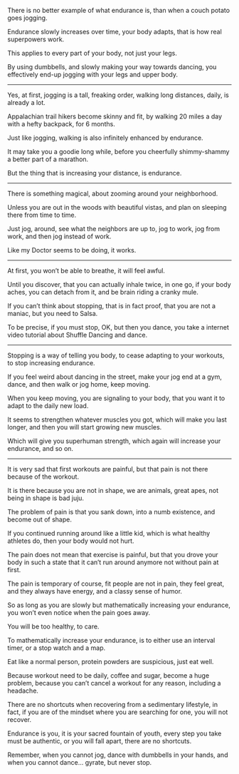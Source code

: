 There is no better example of what endurance is,
than when a couch potato goes jogging.

Endurance slowly increases over time,
your body adapts, that is how real superpowers work.

This applies to every part of your body,
not just your legs.

By using dumbbells, and slowly making your way towards dancing,
you effectively end-up jogging with your legs and upper body.

---

Yes, at first, jogging is a tall, freaking order,
walking long distances, daily, is already a lot.

Appalachian trail hikers become skinny and fit,
by walking 20 miles a day with a hefty backpack, for 6 months.

Just like jogging,
walking is also infinitely enhanced by endurance.

It may take you a goodie long while,
before you cheerfully shimmy-shammy a better part of a marathon.

But the thing that is increasing your distance,
is endurance.

---

There is something magical,
about zooming around your neighborhood.

Unless you are out in the woods with beautiful vistas,
and plan on sleeping there from time to time.

Just jog, around, see what the neighbors are up to,
jog to work, jog from work, and then jog instead of work.

Like my Doctor seems to be doing,
it works.

---

At first, you won’t be able to breathe,
it will feel awful.

Until you discover, that you can actually inhale twice, in one go,
if your body aches, you can detach from it, and be brain riding a cranky mule.

If you can’t think about stopping, that is in fact proof,
that you are not a maniac, but you need to Salsa.

To be precise, if you must stop, OK, but then you dance,
you take a internet video tutorial about Shuffle Dancing and dance.

---

Stopping is a way of telling you body,
to cease adapting to your workouts, to stop increasing endurance.

If you feel weird about dancing in the street,
make your jog end at a gym, dance, and then walk or jog home, keep moving.

When you keep moving, you are signaling to your body,
that you want it to adapt to the daily new load.

It seems to strengthen whatever muscles you got,
which will make you last longer, and then you will start growing new muscles.

Which will give you superhuman strength,
which again will increase your endurance, and so on.

---

It is very sad that first workouts are painful,
but that pain is not there because of the workout.

It is there because you are not in shape,
we are animals, great apes, not being in shape is bad juju.

The problem of pain is that you sank down, into a numb existence,
and become out of shape.

If you continued running around like a little kid,
which is what healthy athletes do, then your body would not hurt.

The pain does not mean that exercise is painful,
but that you drove your body in such a state that it can’t run around anymore not without pain at first.

The pain is temporary of course, fit people are not in pain,
they feel great, and they always have energy, and a classy sense of humor.

So as long as you are slowly but mathematically increasing your endurance,
you won’t even notice when the pain goes away.

You will be too healthy,
to care.

To mathematically increase your endurance,
is to either use an interval timer, or a stop watch and a map.

Eat like a normal person,
protein powders are suspicious, just eat well.

Because workout need to be daily, coffee and sugar, become a huge problem,
because you can’t cancel a workout for any reason, including a headache.

There are no shortcuts when recovering from a sedimentary lifestyle,
in fact, if you are of the mindset where you are searching for one, you will not recover.

Endurance is you, it is your sacred fountain of youth,
every step you take must be authentic, or you will fall apart, there are no shortcuts.

Remember, when you cannot jog, dance with dumbbells in your hands,
and when you cannot dance... gyrate, but never stop.
